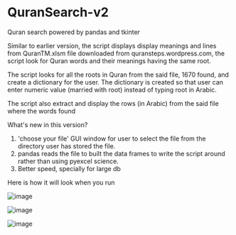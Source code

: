 # QuranSearch-v2
Quran search powered by pandas and tkinter 

Similar to earlier version, the script displays display meanings and lines from QuranTM.xlsm file downloaded from 
quransteps.wordpress.com, the script look for Quran words and their meanings having the same root.

The script looks for all the roots in Quran from the said file, 1670 found, and create a dictionary for the user. 
The dictionary is created so that user can enter numeric value (married with root) instead of typing root in Arabic.

The script also extract and display the rows (in Arabic) from the said file where the words found

What's new in this version?
1. 'choose your file' GUI window for user to select the file from the directory user has stored the file.
2. pandas reads the file to built the data frames to write the script around rather than using pyexcel science.
3. Better speed, specially for large db 

Here is how it will look when you run


![image](https://user-images.githubusercontent.com/47313728/75135417-51761e00-5696-11ea-9f3c-ebfd8119ba91.png)

![image](https://user-images.githubusercontent.com/47313728/75140449-cdc32e00-56a3-11ea-8ca0-428cefdb6f44.png)

![image](https://user-images.githubusercontent.com/47313728/75140715-504bed80-56a4-11ea-8fe7-54d837fbf61b.png)
